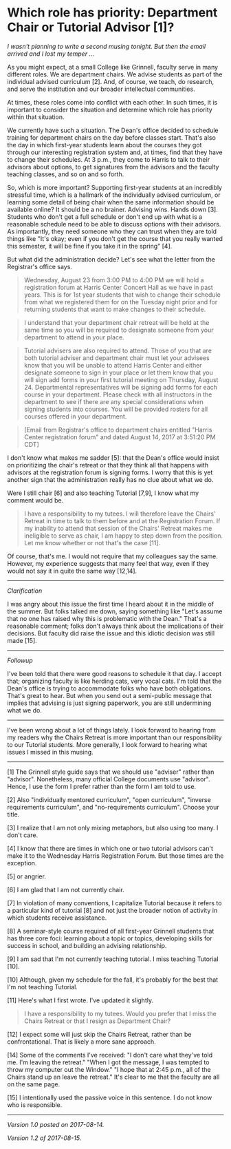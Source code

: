Which role has priority: Department Chair or Tutorial Advisor [1]?
==================================================================

_I wasn't planning to write a second musing tonight.  But then the email
arrived and I lost my temper ..._

As you might expect, at a small College like Grinnell, faculty serve in
many different roles.  We are department chairs.  We advise students as
part of the individual advised curriculum [2].  And, of course, we teach,
do research, and serve the institution and our broader intellectual
communities.

At times, these roles come into conflict with each other.  In such times,
it is important to consider the situation and determine which role has
priority within that situation.

We currently have such a situation.  The Dean's office decided to
schedule training for department chairs on the day before classes start.
That's also the day in which first-year students learn about the courses
they got through our interesting registration system and, at times,
find that they have to change their schedules.  At 3 p.m., they come to
Harris to talk to their advisors about options, to get signatures from
the advisors and the faculty teaching classes, and so on and so forth.

So, which is more important?  Supporting first-year students at an
incredibly stressful time, which is a hallmark of the individually
advised curriculum, or learning some detail of being chair when the
same information should be available online?  It should be a no brainer.
Advising wins.  Hands down [3].  Students who don't get a full schedule
or don't end up with what is a reasonable schedule need to be able
to discuss options with their advisors.  As importantly, they need
someone who they can trust when they are told things like "It's okay;
even if you don't get the course that you really wanted this semester,
it will be fine if you take it in the spring" [4].

But what did the administration decide?  Let's see what the letter from
the Registrar's office says.

> Wednesday, August 23 from 3:00 PM to 4:00 PM we will hold a registration
forum at Harris Center Concert Hall as we have in past years. This is
for 1st year students that wish to change their schedule from what we
registered them for on the Tuesday night prior and for returning students
that want to make changes to their schedule.

> I understand that your department chair retreat will be held at the same
time so you will be required to designate someone from your department
to attend in your place.

> Tutorial advisers are also required to attend. Those of you that are
both tutorial adviser and department chair must let your advisees know
that you will be unable to attend Harris Center and either designate
someone to sign in your place or let them know that you will sign
add forms in your first tutorial meeting on Thursday, August 24.
Departmental representatives will be signing add forms for each course
in your department. Please check with all instructors in the department
to see if there are any special considerations when signing students
into courses.  You will be provided rosters for all courses offered in
your department.

> [Email from Registrar's office to department chairs entitled "Harris
Center registration forum" and dated August 14, 2017 at 3:51:20 PM CDT]

I don't know what makes me sadder [5]: that the Dean's office would insist
on prioritizing the chair's retreat or that they think all that happens
with advisors at the registration forum is signing forms.  I worry that
this is yet another sign that the administration really has no clue
about what we do.

Were I still chair [6] and also teaching Tutorial [7,9], I know what my
comment would be.

> I have a responsibility to my tutees.  I will therefore leave the
Chairs' Retreat in time to talk to them before and at the Registration
Forum.  If my inability to attend that session of the Chairs' Retreat
makes me ineligible to serve as chair, I am happy to step down from
the position.  Let me know whether or not that's the case [11].

Of course, that's me.  I would not require that my colleagues say
the same.  However, my experience suggests that many feel that way,
even if they would not say it in quite the same way [12,14].

---

*Clarification*

I was angry about this issue the first time I heard about it in the
middle of the summer.  But folks talked me down, saying something like
"Let's assume that no one has raised why this is problematic with the
Dean."  That's a reasonable comment; folks don't always think about the
implications of their decisions.  But faculty did raise the issue and
this idiotic decision was still made [15].

---

*Followup*

I've been told that there were good reasons to schedule it that day.
I accept that; organizing faculty is like herding cats, very vocal cats.
I'm told that the Dean's office is trying to accommodate folks who
have both obligations.  That's great to hear.  But when you send out a
semi-public message that implies that advising is just signing paperwork,
you are still undermining what we do.

---

I've been wrong about a lot of things lately.  I look forward to
hearing from my readers why the Chairs Retreat is more important than
our responsibility to our Tutorial students.  More generally, I look
forward to hearing what issues I missed in this musing.

---

[1] The Grinnell style guide says that we should use "adviser" rather
than "advisor".  Nonetheless, many official College documents use 
"advisor".  Hence, I use the form I prefer rather than the form I am
told to use.

[2] Also "individually mentored curriculum", "open curriculum",
"inverse requirements curriculum", and "no-requirements curriculum".
Choose your title.

[3] I realize that I am not only mixing metaphors, but also using too
many.  I don't care.

[4] I know that there are times in which one or two tutorial advisors 
can't make it to the Wednesday Harris Registration Forum.  But those
times are the exception.

[5] or angrier.

[6] I am glad that I am not currently chair.

[7] In violation of many conventions, I capitalize Tutorial because
it refers to a particular kind of tutorial [8] and not just the broader
notion of activity in which students receive assistance.

[8] A seminar-style course required of all first-year Grinnell students
that has three core foci: learning about a topic or topics, developing 
skills for success  in school, and building an advising relationship.

[9] I am sad that I'm not currently teaching tutorial.  I miss teaching
Tutorial [10].

[10] Although, given my schedule for the fall, it's probably for the best
that I'm not teaching Tutorial.

[11] Here's what I first wrote.  I've updated it slightly.

> I have a responsibility to my tutees.  Would you prefer that I miss
the Chairs Retreat or that I resign as Department Chair?

[12] I expect some will just skip the Chairs Retreat, rather than be
confrontational.  That is likely a more sane approach.

[14] Some of the comments I've received: "I don't care what they've
told me.  I'm leaving the retreat."  "When I got the message, I was
tempted to throw my computer out the Window."  "I hope that at 2:45 p.m.,
all of the Chairs stand up an leave the retreat."  It's clear to me that
the faculty are all on the same page.

[15] I intentionally used the passive voice in this sentence.  I do not
know who is responsible.

---

*Version 1.0 posted on 2017-08-14.*

*Version 1.2 of 2017-08-15.*
